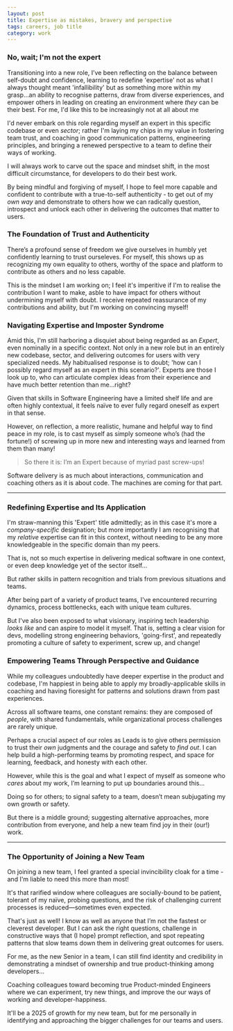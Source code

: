 ```yaml
---
layout: post
title: Expertise as mistakes, bravery and perspective
tags: careers, job title
category: work
---
```


<!-- summary -->

### No, wait; I'm not the expert

Transitioning into a new role, I’ve been reflecting on the balance between self-doubt and confidence, learning to redefine 'expertise' not as what I always thought meant 'infallibility' but as something more within my grasp...an ability to recognise patterns, draw from diverse experiences, and empower others in leading on creating an environment where _they_ can be their best. For me, I'd like this to be increasingly not at all about me

I'd never embark on this role regarding myself an expert in this specific codebase or even _sector_; rather I'm laying my chips in my value in fostering team trust, and coaching in good communication patterns, engineering principles, and bringing a renewed perspective to a team to define their ways of working.

I will always work to carve out the space and mindset shift, in the most difficult circumstance, for developers to do their best work.

By being mindful and forgiving of myself, I hope to feel more capable and confident to contribute with a true-to-self authenticity - to get out of my _own way_ and demonstrate to others how we can radically question, introspect and unlock each other in delivering the outcomes that matter to users.

<!-- summary -->

### The Foundation of Trust and Authenticity

There’s a profound sense of freedom we give ourselves in humbly yet confidently learning to trust ourseleves. For myself, this shows up as recognizing my own equality to others, worthy of the space and platform to contribute as others and no less capable.

This is the mindset I am working on; I feel it's imperitive if I'm to realise the contribution I want to make, asble to have impact for others without undermining myself with doubt. I receive repeated reassurance of my contributions and ability, but I'm working on convincing myself!

### Navigating Expertise and Imposter Syndrome

Amid this, I'm still harboring a disquiet about being regarded as an _Expert_, even nominally in a specific context. Not only in a new role but in an entirely new codebase, sector, and delivering outcomes for users with very specialized needs. My habitualised response is to doubt; 'how can I possibly regard myself as an expert in this scenario?'. Experts are those I look up to, who can articulate complex ideas from their experience and have much better retention than me...right?

Given that skills in Software Engineering have a limited shelf life and are often highly contextual, it feels naïve to ever fully regard oneself as expert in that sense.

However, on reflection, a more realistic, humane and helpful way to find peace in my role, is to cast myself as simply someone who’s (had the fortune!) of screwing up in more new and interesting ways and learned from them than many!

> So there it is: I’m an Expert because of myriad past screw-ups!

Software delivery is as much about interactions, communication and coaching others as it is about code. The machines are coming for that part.

---

### Redefining Expertise and Its Application

I'm straw-manning this 'Expert' title admittedly; as in this case it's more a _company-specific_ designation; but more importantly I am recognising that my _relative_ expertise can fit in this context, without needing to be any more knowledgeable in the specific domain than my peers.

That is, not so much expertise in delivering medical software in one context, or even deep knowledge yet of the sector itself...

But rather skills in pattern recognition and trials from previous situations and teams.

After being part of a variety of product teams, I've encountered recurring dynamics, process bottlenecks, each with unique team cultures.

But I've also been exposed to what visionary, inspiring tech leadership _looks like_ and can aspire to model it myself. That is, setting a clear vision for devs, modelling strong engineering behaviors, 'going-first', and repeatedly promoting a culture of safety to experiment, screw up, and change!

### Empowering Teams Through Perspective and Guidance

While my colleagues undoubtedly have deeper expertise in the product and codebase, I'm happiest in being able to apply my broadly-applicable skills in coaching and having fioresight for patterns and solutions drawn from past experiences.

Across all software teams, one constant remains: they are composed of _people_, with shared fundamentals, while organizational process challenges are rarely unique.

Perhaps a crucial aspect of our roles as Leads is to give others permission to trust their _own_ judgments and the courage and safety to _find out_. I can help build a high-performing teams by promoting respect, and space for learning, feedback, and honesty with each other.

However, while this is the goal and what I expect of myself as someone who _cares_ about my work, I’m learning to put up boundaries around this...

Doing so for others; to signal safety to a team, doesn’t mean subjugating my own growth or safety.

But there is a middle ground; suggesting alternative approaches, more contribution from everyone, and help a new team find joy in their (our!) work.

---

### The Opportunity of Joining a New Team

On joining a new team, I feel granted a special invincibility cloak for a time - and I'm liable to need this more than most!

It's that rarified window where colleagues are socially-bound to be patient, tolerant of my naïve, probing questions, and the risk of challenging current processes is reduced—sometimes even expected.

That's just as well! I know as well as anyone that I’m not the fastest or cleverest developer. But I can ask the right questions, challenge in constructive ways that (I hope) prompt reflection, and spot repeating patterns that slow teams down them in delivering great outcomes for users.

For me, as the new Senior in a team, I can still find identity and credibility in demonstrating a mindset of ownership and true product-thinking among developers...

Coaching colleagues toward becoming true Product-minded Engineers where we can experiment, try new things, and improve the our ways of working and developer-happiness.

It'll be a 2025 of growth for my new team, but for me personally in identifying and approaching the bigger challenges for our teams and users.
